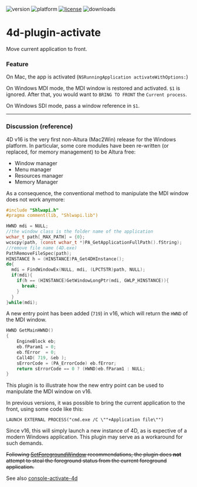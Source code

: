 ![version](https://img.shields.io/badge/version-18%2B-EB8E5F)
![platform](https://img.shields.io/static/v1?label=platform&message=osx-intel%20|osx-arm%20|%20win-64&color=blue)
[![license](https://img.shields.io/github/license/miyako/4d-plugin-activate)](LICENSE)
![downloads](https://img.shields.io/github/downloads/miyako/4d-plugin-activate/total)

# 4d-plugin-activate
Move current application to front.

### Feature

On Mac, the app is activated (``NSRunningApplication activateWithOptions:``)

On Windows MDI mode, the MDI window is restored and activated. ``$1`` is ignored. After that, you would want to ``BRING TO FRONT`` the ``Current process``.

On Windows SDI mode, pass a window reference in ``$1``.

---

### Discussion (reference)

4D v16 is the very first non-Altura (Mac2Win) release for the Windows platform. In particular, some core modules have been re-written (or replaced, for memory management) to be Altura free:

* Window manager
* Menu manager
* Resources manager
* Memory Manager

As a consequence, the conventional method to manipulate the MDI window does not work anymore:

```c
#include "Shlwapi.h"
#pragma comment(lib, "Shlwapi.lib")

HWND mdi = NULL;
//the window class is the folder name of the application
wchar_t path[_MAX_PATH] = {0};
wcscpy(path, (const wchar_t *)PA_GetApplicationFullPath().fString);
//remove file name (4D.exe)
PathRemoveFileSpec(path);
HINSTANCE h = (HINSTANCE)PA_Get4DHInstance();
do{
  mdi = FindWindowEx(NULL, mdi, (LPCTSTR)path, NULL);
  if(mdi){
    if(h == (HINSTANCE)GetWindowLongPtr(mdi, GWLP_HINSTANCE)){
      break;
    }
  }
}while(mdi);
```

A new entry point has been added (``719``) in v16, which will return the ``HWND`` of the MDI window.

```c
HWND GetMainHWND()
{
	EngineBlock eb;
	eb.fParam1 = 0;
	eb.fError  = 0;
	Call4D( 719, &eb );
	sErrorCode = (PA_ErrorCode) eb.fError;
	return sErrorCode == 0 ? (HWND)eb.fParam1 : NULL;
}
```

This plugin is to illustrate how the new entry point can be used to manipulate the MDI window on v16.

In previous versions, it was possible to bring the current application to the front, using some code like this:

```
LAUNCH EXTERNAL PROCESS("cmd.exe /C \""+Application file\"")
```

Since v16, this will simply launch a new instance of 4D, as is expective of a modern Windows application. This plugin may serve as a workaround for such demands.

~~Following [SetForegroundWindow](https://msdn.microsoft.com/en-us/library/windows/desktop/ms633539(v=vs.85).aspx) recommendations, the plugin does **not** attempt to steal the foreground status from the current foreground application.~~

See also [console-activate-4d](https://github.com/miyako/console-activate-4d)
